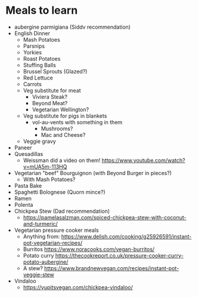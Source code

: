 # Meals to learn

* aubergine parmigiana (Siddv recommendation)
* English Dinner
  * Mash Potatoes
  * Parsnips
  * Yorkies
  * Roast Potatoes
  * Stuffing Balls
  * Brussel Sprouts (Glazed?)
  * Red Lettuce
  * Carrots
  * Veg substitute for meat
    * Viviera Steak?
    * Beyond Meat?
    * Vegetarian Wellington?
  * Veg substitute for pigs in blankets
    * vol-au-vents with something in them
      * Mushrooms?
      * Mac and Cheese?
  * Veggie gravy
* Paneer
* Quesadillas
  * Weissman did a video on them! https://www.youtube.com/watch?v=mUA5m-113HQ
* Vegetarian "beef" Bourguignon (with Beyond Burger in pieces?)
  * With Mash Potatoes?
* Pasta Bake
* Spaghetti Bolognese (Quorn mince?)
* Ramen
* Polenta
* Chickpea Stew (Dad recommendation)
  * https://pamelasalzman.com/spiced-chickpea-stew-with-coconut-and-turmeric/
* Vegetarian pressure cooker meals
  * Anything from: https://www.delish.com/cooking/g25926591/instant-pot-vegetarian-recipes/
  * Burritos https://www.noracooks.com/vegan-burritos/
  * Potato curry https://thecookreport.co.uk/pressure-cooker-curry-potato-aubergine/
  * A stew? https://www.brandnewvegan.com/recipes/instant-pot-veggie-stew
* Vindaloo
  * https://yupitsvegan.com/chickpea-vindaloo/
